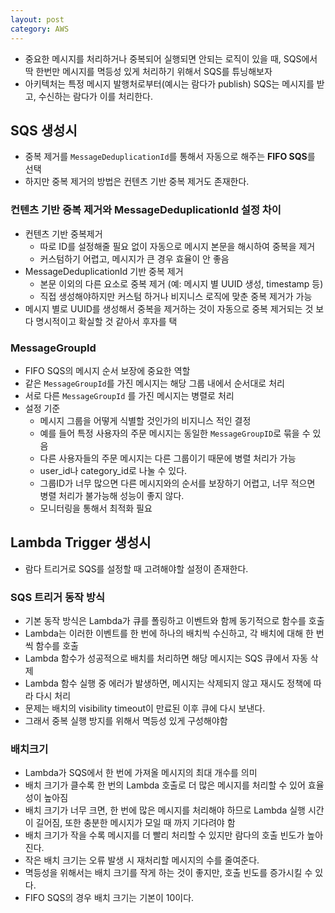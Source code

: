 ```yaml
---
layout: post
category: AWS
---
```


- 중요한 메시지를 처리하거나 중복되어 실행되면 안되는 로직이 있을 때, SQS에서 딱 한번만 메시지를 멱등성 있게 처리하기 위해서 SQS를 튜닝해보자
- 아키텍처는 특정 메시지 발행처로부터(예시는 람다가 publish) SQS는 메시지를 받고, 수신하는 람다가 이를 처리한다.

## SQS 생성시
- 중복 제거를 `MessageDeduplicationId`를 통해서 자동으로 해주는 **FIFO SQS**를 선택
- 하지만 중복 제거의 방법은 컨텐츠 기반 중복 제거도 존재한다.

### 컨텐츠 기반 중복 제거와 MessageDeduplicationId 설정 차이
- 컨텐츠 기반 중복제거
    - 따로 ID를 설정해줄 필요 없이 자동으로 메시지 본문을 해시하여 중복을 제거
    - 커스텀하기 어렵고, 메시지가 큰 경우 효율이 안 좋음
- MessageDeduplicationId 기반 중복 제거
    - 본문 이외의 다른 요소로 중복 제거 (예: 메시지 별 UUID 생성, timestamp 등)
    - 직접 생성해야하지만 커스텀 하거나 비지니스 로직에 맞춘 중복 제거가 가능
- 메시지 별로 UUID를 생성해서 중복을 제거하는 것이 자동으로 중복 제거되는 것 보다 명시적이고 확실할 것 같아서 후자를 택

### MessageGroupId
- FIFO SQS의 메시지 순서 보장에 중요한 역할
- 같은 `MessageGroupId`를 가진 메시지는 해당 그룹 내에서 순서대로 처리
- 서로 다른 `MessageGroupId` 를 가진 메시지는 병렬로 처리
- 설정 기준
    - 메시지 그룹을 어떻게 식별할 것인가의 비지니스 적인 결정
    - 예를 들어 특정 사용자의 주문 메시지는 동일한 `MessageGroupID`로 묶을 수 있음
    - 다른 사용자들의 주문 메시지는 다른 그룹이기 때문에 병렬 처리가 가능
    - user_id나 category_id로 나눌 수 있다.
    - 그룹ID가 너무 많으면 다른 메시지와의 순서를 보장하기 어렵고, 너무 적으면 병렬 처리가 불가능해 성능이 좋지 않다.
    - 모니터링을 통해서 최적화 필요

## Lambda Trigger 생성시
- 람다 트리거로 SQS를 설정할 때 고려해야할 설정이 존재한다.

### SQS 트리거 동작 방식
- 기본 동작 방식은 Lambda가 큐를 폴링하고 이벤트와 함께 동기적으로 함수를 호출
- Lambda는 이러한 이벤트를 한 번에 하나의 배치씩 수신하고, 각 배치에 대해 한 번씩 함수를 호출
- Lambda 함수가 성공적으로 배치를 처리하면 해당 메시지는 SQS 큐에서 자동 삭제
- Lambda 함수 실행 중 에러가 발생하면, 메시지는 삭제되지 않고 재시도 정책에 따라 다시 처리
- 문제는 배치의 visibility timeout이 만료된 이후 큐에 다시 보낸다.
- 그래서 중복 실행 방지를 위해서 멱등성 있게 구성해야함 

### 배치크기
- Lambda가 SQS에서 한 번에 가져올 메시지의 최대 개수를 의미
- 배치 크기가 클수록 한 번의 Lambda 호출로 더 많은 메시지를 처리할 수 있어 효율성이 높아짐
- 배치 크기가 너무 크면, 한 번에 많은 메시지를 처리해야 하므로 Lambda 실행 시간이 길어짐, 또한 충분한 메시지가 모일 때 까지 기다려야 함
- 배치 크기가 작을 수록 메시지를 더 빨리 처리할 수 있지만 람다의 호출 빈도가 높아진다.
- 작은 배치 크기는 오류 발생 시 재처리할 메시지의 수를 줄여준다.
- 멱등성을 위해서는 배치 크기를 작게 하는 것이 좋지만, 호출 빈도를 증가시킬 수 있다.
- FIFO SQS의 경우 배치 크기는 기본이 10이다.